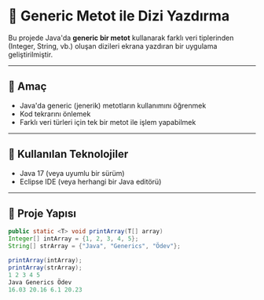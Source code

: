 # 📌 Generic Metot ile Dizi Yazdırma

Bu projede Java'da **generic bir metot** kullanarak farklı veri tiplerinden (Integer, String, vb.) oluşan dizileri ekrana yazdıran bir uygulama geliştirilmiştir.

---

## 🎯 Amaç

- Java'da generic (jenerik) metotların kullanımını öğrenmek
- Kod tekrarını önlemek
- Farklı veri türleri için tek bir metot ile işlem yapabilmek

---

## 🔧 Kullanılan Teknolojiler

- Java 17 (veya uyumlu bir sürüm)
- Eclipse IDE (veya herhangi bir Java editörü)

---

## 🧠 Proje Yapısı

```java
public static <T> void printArray(T[] array)
Integer[] intArray = {1, 2, 3, 4, 5};
String[] strArray = {"Java", "Generics", "Ödev"};

printArray(intArray);
printArray(strArray);
1 2 3 4 5 
Java Generics Ödev 
16.03 20.16 6.1 20.23 